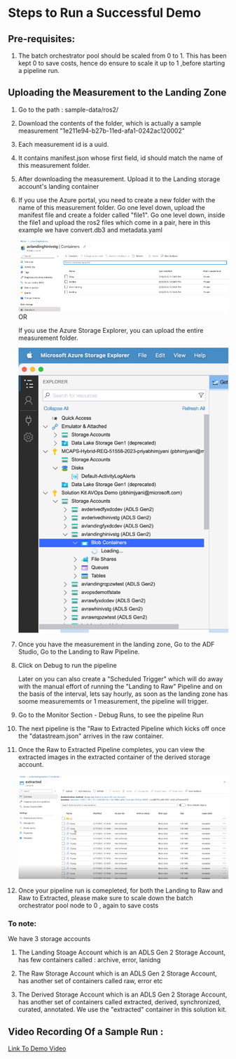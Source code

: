 # Steps to Run a Successful Demo


## Pre-requisites:

1. The batch orchestrator pool should be scaled from 0 to 1. This has been kept 0 to save costs, hence do ensure to scale it up to 1 ,before starting a pipeline run.



## Uploading the Measurement to the Landing Zone

1. Go to the path : sample-data/ros2/ 

2. Download the contents of the folder, which is actually a sample measurement "1e211e94-b27b-11ed-afa1-0242ac120002"

3. Each measurement id is a uuid.

4. It contains manifest.json whose first field, id should match the name of this measurement folder.

5. After downloading the measurement. Upload it to the Landing storage account's landing container

6. If you use the Azure portal, you need to create a new folder with the name of this measurement folder.
   Go one level down, upload the manifest file and create a folder called "file1".
   Go one level down, inside the file1 and upload the ros2 files which come in a pair, here in this example we have convert.db3 and metadata.yaml

   ![img](images/storageAcocuntInPortal.png) 
   OR

   If you use the Azure Storage Explorer, you can upload the entire measurement folder.

   ![img](images/StorageExplorer.png) 

7. Once you have the measurement in the landing zone, 
   Go to the ADF Studio, Go to the Landing to Raw Pipeline.

8. Click on Debug to run the pipeline

   Later on you can also create a "Scheduled Trigger" which will do away with the manual effort of running the "Landing to Raw" Pipeline and on the basis of the interval, lets say hourly, as soon as the landing zone has soome measurememts or 1 measurement, the pipeline will trigger.

9. Go to the Monitor Section - Debug Runs, to see the pipeline Run

10. The next pipeline is the "Raw to Extracted Pipeline which kicks off once the "datastream.json" arrives in the raw container.

11. Once the Raw to Extracted Pipeline completes, you can view the extracted images in the extracted container of the derived storage account.

     ![img](images/extractedImages.png)

12. Once your pipeline run is comepleted, for both the Landing to Raw and Raw to Extracted, please make sure to scale down the batch orchestrator pool node to 0 , again to save costs

### To note:

We have 3 storage accounts

1. The Landing Stoage Account which is an ADLS Gen 2 Storage Account, has few containers called : archive, error, lanidng

2. The Raw Storage Account which is an ADLS Gen 2 Storage Account, has another set of containers called raw, error etc

3. The Derived Storage Account which is an ADLS Gen 2 Storage Account, has another set of containers called extracted, derived, synchronized, curated, annotated. We use the "extracted" container in this solution kit.


## Video Recording Of a Sample Run :

[Link To Demo Video](https://microsoftapc-my.sharepoint.com/:v:/g/personal/pbhimjyani_microsoft_com/EaW7ntPo6IVOlcdMVPfiZV4BxmE-lnfgFrMUWiKIgCJghg?e=UoMoqR)


